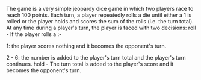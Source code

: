 The game is a very simple jeopardy dice game in which two players race to reach 100 points. Each turn, a player repeatedly rolls a die until either a 1 is rolled or the player holds and scores the sum of the rolls (i.e. the turn total). At any time during a player's turn, the player is faced with two decisions: roll - If the player rolls a :- 

1: the player scores nothing and it becomes the opponent's turn.

2 - 6: the number is added to the player's turn total and the player's turn continues. hold - The turn total is added to the player's score and it becomes the opponent's turn.
